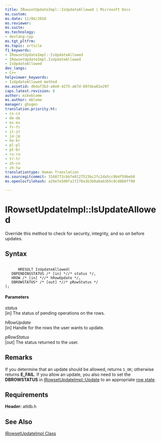 ```yaml
---
title: IRowsetUpdateImpl::IsUpdateAllowed | Microsoft Docs
ms.custom: 
ms.date: 11/04/2016
ms.reviewer: 
ms.suite: 
ms.technology:
- devlang-cpp
ms.tgt_pltfrm: 
ms.topic: article
f1_keywords:
- IRowsetUpdateImpl::IsUpdateAllowed
- IRowsetUpdateImpl.IsUpdateAllowed
- IsUpdateAllowed
dev_langs:
- C++
helpviewer_keywords:
- IsUpdateAllowed method
ms.assetid: d6daf3b3-a8e0-4275-a67d-897dea01e297
caps.latest.revision: 8
author: mikeblome
ms.author: mblome
manager: ghogen
translation.priority.ht:
- cs-cz
- de-de
- es-es
- fr-fr
- it-it
- ja-jp
- ko-kr
- pl-pl
- pt-br
- ru-ru
- tr-tr
- zh-cn
- zh-tw
translationtype: Human Translation
ms.sourcegitcommit: 3168772cbb7e8127523bc2fc2da5cc9b4f59beb8
ms.openlocfilehash: a29e7e5d0fa1f278a3b3b0a8ab365c9cd860ff90

---
```

# IRowsetUpdateImpl::IsUpdateAllowed
Override this method to check for security, integrity, and so on before updates.  
  
## Syntax  
  
```  
  
      HRESULT IsUpdateAllowed(  
   DBPENDINGSTATUS /* [in] *//* status */,  
   HROW /* [in] *//* hRowUpdate */,  
   DBROWSTATUS* /* [out] *//* pRowStatus */  
);  
```  
  
#### Parameters  
 *status*  
 [in] The status of pending operations on the rows.  
  
 *hRowUpdate*  
 [in] Handle for the rows the user wants to update.  
  
 *pRowStatus*  
 [out] The status returned to the user.  
  
## Remarks  
 If you determine that an update should be allowed, returns `S_OK`; otherwise returns **E_FAIL**. If you allow an update, you also need to set the **DBROWSTATUS** in [IRowsetUpdateImpl::Update](../../data/oledb/irowsetupdateimpl-update.md) to an appropriate [row state](https://msdn.microsoft.com/en-us/library/ms722752.aspx).  
  
## Requirements  
 **Header:** atldb.h  
  
## See Also  
 [IRowsetUpdateImpl Class](../../data/oledb/irowsetupdateimpl-class.md)


<!--HONumber=Jan17_HO1-->


